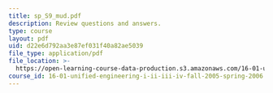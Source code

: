 ```yaml
---
title: sp_S9_mud.pdf
description: Review questions and answers.
type: course
layout: pdf
uid: d22e6d792aa3e87ef031f40a82ae5039
file_type: application/pdf
file_location: >-
  https://open-learning-course-data-production.s3.amazonaws.com/16-01-unified-engineering-i-ii-iii-iv-fall-2005-spring-2006/d22e6d792aa3e87ef031f40a82ae5039_sp_S9_mud.pdf
course_id: 16-01-unified-engineering-i-ii-iii-iv-fall-2005-spring-2006
---
```

